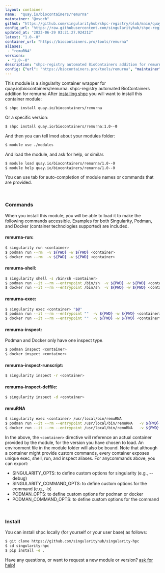 ```yaml
---
layout: container
name:  "quay.io/biocontainers/remurna"
maintainer: "@vsoch"
github: "https://github.com/singularityhub/shpc-registry/blob/main/quay.io/biocontainers/remurna/container.yaml"
config_url: "https://raw.githubusercontent.com/singularityhub/shpc-registry/main/quay.io/biocontainers/remurna/container.yaml"
updated_at: "2023-06-29 03:21:27.924212"
latest: "1.0--0"
container_url: "https://biocontainers.pro/tools/remurna"
aliases:
 - "remuRNA"
versions:
 - "1.0--0"
description: "shpc-registry automated BioContainers addition for remurna"
config: {"url": "https://biocontainers.pro/tools/remurna", "maintainer": "@vsoch", "description": "shpc-registry automated BioContainers addition for remurna", "latest": {"1.0--0": "sha256:b68377ad57ba3aaaab113d92dab9871f1cbc598ea5fcde0dcb69d9f0ca58fe26"}, "tags": {"1.0--0": "sha256:b68377ad57ba3aaaab113d92dab9871f1cbc598ea5fcde0dcb69d9f0ca58fe26"}, "docker": "quay.io/biocontainers/remurna", "aliases": {"remuRNA": "/usr/local/bin/remuRNA"}}
---
```


This module is a singularity container wrapper for quay.io/biocontainers/remurna.
shpc-registry automated BioContainers addition for remurna
After [installing shpc](#install) you will want to install this container module:


```bash
$ shpc install quay.io/biocontainers/remurna
```

Or a specific version:

```bash
$ shpc install quay.io/biocontainers/remurna:1.0--0
```

And then you can tell lmod about your modules folder:

```bash
$ module use ./modules
```

And load the module, and ask for help, or similar.

```bash
$ module load quay.io/biocontainers/remurna/1.0--0
$ module help quay.io/biocontainers/remurna/1.0--0
```

You can use tab for auto-completion of module names or commands that are provided.

<br>

### Commands

When you install this module, you will be able to load it to make the following commands accessible.
Examples for both Singularity, Podman, and Docker (container technologies supported) are included.

#### remurna-run:

```bash
$ singularity run <container>
$ podman run --rm  -v ${PWD} -w ${PWD} <container>
$ docker run --rm  -v ${PWD} -w ${PWD} <container>
```

#### remurna-shell:

```bash
$ singularity shell -s /bin/sh <container>
$ podman run --it --rm --entrypoint /bin/sh  -v ${PWD} -w ${PWD} <container>
$ docker run --it --rm --entrypoint /bin/sh  -v ${PWD} -w ${PWD} <container>
```

#### remurna-exec:

```bash
$ singularity exec <container> "$@"
$ podman run --it --rm --entrypoint ""  -v ${PWD} -w ${PWD} <container> "$@"
$ docker run --it --rm --entrypoint ""  -v ${PWD} -w ${PWD} <container> "$@"
```

#### remurna-inspect:

Podman and Docker only have one inspect type.

```bash
$ podman inspect <container>
$ docker inspect <container>
```

#### remurna-inspect-runscript:

```bash
$ singularity inspect -r <container>
```

#### remurna-inspect-deffile:

```bash
$ singularity inspect -d <container>
```


#### remuRNA

```bash
$ singularity exec <container> /usr/local/bin/remuRNA
$ podman run --it --rm --entrypoint /usr/local/bin/remuRNA   -v ${PWD} -w ${PWD} <container> -c " $@"
$ docker run --it --rm --entrypoint /usr/local/bin/remuRNA   -v ${PWD} -w ${PWD} <container> -c " $@"
```



In the above, the `<container>` directive will reference an actual container provided
by the module, for the version you have chosen to load. An environment file in the
module folder will also be bound. Note that although a container
might provide custom commands, every container exposes unique exec, shell, run, and
inspect aliases. For anycommands above, you can export:

 - SINGULARITY_OPTS: to define custom options for singularity (e.g., --debug)
 - SINGULARITY_COMMAND_OPTS: to define custom options for the command (e.g., -b)
 - PODMAN_OPTS: to define custom options for podman or docker
 - PODMAN_COMMAND_OPTS: to define custom options for the command

<br>

### Install

You can install shpc locally (for yourself or your user base) as follows:

```bash
$ git clone https://github.com/singularityhub/singularity-hpc
$ cd singularity-hpc
$ pip install -e .
```

Have any questions, or want to request a new module or version? [ask for help!](https://github.com/singularityhub/singularity-hpc/issues)